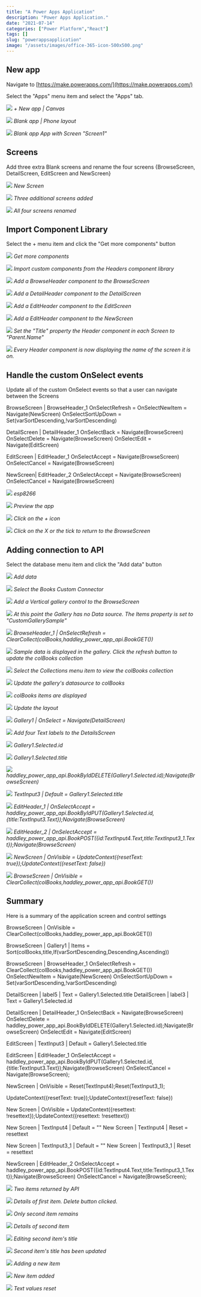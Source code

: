 ```yaml
---
title: "A Power Apps Application"
description: "Power Apps Application."
date: "2021-07-14"
categories: ["Power Platform","React"]
tags: []
slug: "powerappsapplication"
image: "/assets/images/office-365-icon-500x500.png"
---
```



## New app

Navigate to [https://make.powerapps.com/](https://make.powerapps.com/)

Select the "Apps" menu item and select the "Apps" tab.

![](/assets/images/powerappsapplication/screen-shot-2021-07-13-at-7.14.52-pm-1292x340.png)
*+ New app | Canvas*

![](/assets/images/powerappsapplication/screen-shot-2021-07-13-at-7.18.39-pm-698x316.png)
*Blank app | Phone layout*

![](/assets/images/powerappsapplication/screen-shot-2021-07-13-at-7.19.43-pm-1836x945.png)
*Blank app App with Screen "Screen1"*


## Screens

Add three extra Blank screens and rename the four screens {BrowseScreen, DetailScreen, EditScreen and NewScreen}

![](/assets/images/powerappsapplication/screen-shot-2021-07-13-at-7.23.34-pm-960x384.png)
*New Screen*

![](/assets/images/powerappsapplication/screen-shot-2021-07-13-at-7.24.06-pm-1448x680.png)
*Three additional screens added*

![](/assets/images/powerappsapplication/screen-shot-2021-07-13-at-7.25.13-pm-1432x646.png)
*All four screens renamed*


## Import Component Library

Select the + menu item and click the "Get more components" button

![](/assets/images/powerappsapplication/screen-shot-2021-07-13-at-7.27.07-pm-1460x772.png)
*Get more components*

![](/assets/images/powerappsapplication/screen-shot-2021-07-13-at-7.28.21-pm-1836x1056.png)
*Import custom components from the Headers component library*

![](/assets/images/powerappsapplication/screen-shot-2021-07-13-at-7.29.17-pm-1836x1053.png)
*Add a BrowseHeader component to the BrowseScreen*

![](/assets/images/powerappsapplication/screen-shot-2021-07-13-at-7.30.27-pm-1836x1050.png)
*Add a DetailHeader component to the DetailScreen*

![](/assets/images/powerappsapplication/screen-shot-2021-07-13-at-7.31.38-pm-1836x1047.png)
*Add a EditHeader component to the EditScreen*

![](/assets/images/powerappsapplication/screen-shot-2021-07-13-at-7.32.49-pm-1836x1056.png)
*Add a EditHeader component to the NewScreen*

![](/assets/images/powerappsapplication/screen-shot-2021-07-13-at-7.33.55-pm-1836x1054.png)
*Set the "Title" property the Header component in each Screen to "Parent.Name"*

![](/assets/images/powerappsapplication/screen-shot-2021-07-13-at-7.36.07-pm-1836x1051.png)
*Every Header component is now displaying the name of the screen it is on.*


## Handle the custom OnSelect events

Update all of the custom OnSelect events so that a user can navigate between the Screens

BrowseScreen | BrowseHeader_1
OnSelectRefresh = 
OnSelectNewItem = Navigate(NewScreen)
OnSelectSortUpDown = Set(varSortDescending,!varSortDescending)

DetailScreen | DetailHeader_1
OnSelectBack = Navigate(BrowseScreen)
OnSelectDelete = Navigate(BrowseScreen)
OnSelectEdit = Navigate(EditScreen)

EditScreen | EditHeader_1
OnSelectAccept = Navigate(BrowseScreen)
OnSelectCancel = Navigate(BrowseScreen)

NewScreen| EditHeader_2
OnSelectAccept = Navigate(BrowseScreen)
OnSelectCancel = Navigate(BrowseScreen)

![](/assets/images/powerappsapplication/screen-shot-2021-07-13-at-7.56.15-pm-1836x391.png)
*esp8266*

![](/assets/images/powerappsapplication/screen-shot-2021-07-13-at-7.56.52-pm-928x312.png)
*Preview the app*

![](/assets/images/powerappsapplication/screen-shot-2021-07-13-at-7.57.59-pm-1836x1055.png)
*Click on the + icon*

![](/assets/images/powerappsapplication/screen-shot-2021-07-13-at-7.58.07-pm-1836x1056.png)
*Click on the X or the tick to return to the BrowseScreen*


## Adding connection to API

Select the database menu item and click the "Add data" button

![](/assets/images/powerappsapplication/screen-shot-2021-07-13-at-8.04.33-pm-1632x792.png)
*Add data*

![](/assets/images/powerappsapplication/screen-shot-2021-07-13-at-8.05.13-pm-1404x730.png)
*Select the Books Custom Connector*

![](/assets/images/powerappsapplication/screen-shot-2021-07-13-at-8.12.59-pm-838x330.png)
*Add a Vertical gallery control to the BrowseScreen*

![](/assets/images/powerappsapplication/screen-shot-2021-07-13-at-8.48.24-pm-1836x1051.png)
*At this point the Gallery has no Data source. The Items property is set to "CustomGallerySample"*

![](/assets/images/powerappsapplication/screen-shot-2021-07-13-at-10.00.14-pm-1836x1053.png)
*BrowseHeader_1 | OnSelectRefresh = ClearCollect(colBooks,haddley_power_app_api.BookGET())*

![](/assets/images/powerappsapplication/screen-shot-2021-07-13-at-10.03.14-pm-1836x1111.png)
*Sample data is displayed in the gallery. Click the refresh button to update the colBooks collection*

![](/assets/images/powerappsapplication/screen-shot-2021-07-13-at-10.02.39-pm-1836x1049.png)
*Select the Collections menu item to view the colBooks collection*

![](/assets/images/powerappsapplication/screen-shot-2021-07-13-at-10.04.01-pm-1836x1048.png)
*Update the gallery's datasource to colBooks*

![](/assets/images/powerappsapplication/screen-shot-2021-07-13-at-10.04.16-pm-1836x1051.png)
*colBooks items are displayed*

![](/assets/images/powerappsapplication/screen-shot-2021-07-13-at-10.04.42-pm-1836x1048.png)
*Update the layout*

![](/assets/images/powerappsapplication/screen-shot-2021-07-13-at-10.07.23-pm-1836x1048.png)
*Gallery1 | OnSelect = Navigate(DetailScreen)*

![](/assets/images/powerappsapplication/screen-shot-2021-07-13-at-10.26.12-pm-1836x1049.png)
*Add four Text labels to the DetailsScreen*

![](/assets/images/powerappsapplication/screen-shot-2021-07-13-at-10.29.19-pm-1836x1048.png)
*Gallery1.Selected.id*

![](/assets/images/powerappsapplication/screen-shot-2021-07-13-at-10.31.04-pm-1836x1051.png)
*Gallery1.Selected.title*

![](/assets/images/powerappsapplication/screen-shot-2021-07-13-at-10.33.21-pm-1836x1052.png)
*haddley_power_app_api.BookByIdDELETE(Gallery1.Selected.id);Navigate(BrowseScreen)*

![](/assets/images/powerappsapplication/screen-shot-2021-07-13-at-10.37.02-pm-1836x1052.png)
*TextInput3 | Default = Gallery1.Selected.title*

![](/assets/images/powerappsapplication/screen-shot-2021-07-13-at-10.39.20-pm-1836x1051.png)
*EditHeader_1 | OnSelectAccept = haddley_power_app_api.BookByIdPUT(Gallery1.Selected.id,{title:TextInput3.Text});Navigate(BrowseScreen)*

![](/assets/images/powerappsapplication/screen-shot-2021-07-13-at-10.45.49-pm-1836x1048.png)
*EditHeader_2 | OnSelectAccept = haddley_power_app_api.BookPOST({id:TextInput4.Text,title:TextInput3_1.Text});Navigate(BrowseScreen)*

![](/assets/images/powerappsapplication/screen-shot-2021-07-13-at-10.54.51-pm-1836x1049.png)
*NewScreen | OnVisible = UpdateContext({resetText: true});UpdateContext({resetText: false})*

![](/assets/images/powerappsapplication/screen-shot-2021-07-13-at-10.57.01-pm-1836x1053.png)
*BrowseScreen | OnVisible = ClearCollect(colBooks,haddley_power_app_api.BookGET())*


## Summary

Here is a summary of the application screen and control settings

BrowseScreen | OnVisible = ClearCollect(colBooks,haddley_power_app_api.BookGET())

BrowseScreen | Gallery1 | Items = Sort(colBooks,title,If(varSortDescending,Descending,Ascending))

BrowseScreen | BrowseHeader_1
OnSelectRefresh = ClearCollect(colBooks,haddley_power_app_api.BookGET())
OnSelectNewItem = Navigate(NewScreen)
OnSelectSortUpDown = Set(varSortDescending,!varSortDescending)

DetailScreen | label5 | Text = Gallery1.Selected.title
DetailScreen | label3 | Text = Gallery1.Selected.id

DetailScreen | DetailHeader_1
OnSelectBack = Navigate(BrowseScreen)
OnSelectDelete = haddley_power_app_api.BookByIdDELETE(Gallery1.Selected.id);Navigate(BrowseScreen)
OnSelectEdit = Navigate(EditScreen)

EditScreen | TextInput3 | Default = Gallery1.Selected.title

EditScreen | EditHeader_1
OnSelectAccept = haddley_power_app_api.BookByIdPUT(Gallery1.Selected.id,{title:TextInput3.Text});Navigate(BrowseScreen)
OnSelectCancel = Navigate(BrowseScreen);

NewScreen | OnVisible = Reset(TextInput4);Reset(TextInput3_1);

UpdateContext({resetText: true});UpdateContext({resetText: false})

New Screen | OnVisible = UpdateContext({resettext: !resettext});UpdateContext({resettext: !resettext})

New Screen | TextInput4 | Default = ""
New Screen | TextInput4 | Reset = resettext

New Screen | TextInput3_1 | Default = ""
New Screen | TextInput3_1 | Reset = resettext

NewScreen | EditHeader_2
OnSelectAccept = haddley_power_app_api.BookPOST({id:TextInput4.Text,title:TextInput3_1.Text});Navigate(BrowseScreen)
OnSelectCancel = Navigate(BrowseScreen);

![](/assets/images/powerappsapplication/screen-shot-2021-07-13-at-11.12.49-pm-1836x1112.png)
*Two items returned by API*

![](/assets/images/powerappsapplication/screen-shot-2021-07-13-at-11.13.03-pm-1836x1048.png)
*Details of first item. Delete button clicked.*

![](/assets/images/powerappsapplication/screen-shot-2021-07-13-at-11.13.17-pm-1836x1051.png)
*Only second item remains*

![](/assets/images/powerappsapplication/screen-shot-2021-07-13-at-11.13.28-pm-1836x1050.png)
*Details of second item*

![](/assets/images/powerappsapplication/screen-shot-2021-07-13-at-11.13.50-pm-1836x1046.png)
*Editing second item's title*

![](/assets/images/powerappsapplication/screen-shot-2021-07-13-at-11.14.01-pm-1836x1044.png)
*Second item's title has been updated*

![](/assets/images/powerappsapplication/screen-shot-2021-07-13-at-11.16.30-pm-1836x1049.png)
*Adding a new item*

![](/assets/images/powerappsapplication/screen-shot-2021-07-13-at-11.41.31-pm-1836x1049.png)
*New item added*

![](/assets/images/powerappsapplication/screen-shot-2021-07-13-at-11.41.40-pm-1836x1119.png)
*Text values reset*